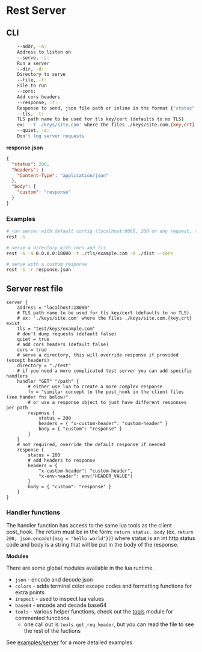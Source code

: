 # Rest Server

## CLI

```sh
    --addr, -a:
	Address to listen on
    --serve, -s:
	Run a server
    --dir, -d:
	Directory to serve
    --file, -f:
	File to run
    --cors:
	Add cors headers
    --response, -r:
	Response to send, json file path or inline in the format {"status": 200, "body": {"hello": "world"}}
    --tls, -t:
	TLS path name to be used for tls key/cert (defaults to no TLS)
	ex: '-t ./keys/site.com' where the files ./keys/site.com.{key,crt} exist
    --quiet, -q:
	Don't log server requests
```

**response.json**

```json
{
  "status": 200,
  "headers": {
    "Content-Type": "application/json"
  },
  "body": {
    "custom": "response"
  }
}
```

### Examples

```sh
# run server with default config (localhost:8080, 200 on any request, no cors)
rest -s

# serve a directory with cors and tls
rest -s -a 0.0.0.0:18080 -t ./tls/example.com -d ./dist --cors

# serve with a custom response
rest -s -r response.json
```


## Server rest file

```hcl
server {
    address = "localhost:18080"
    # TLS path name to be used for tls key/cert (defaults to no TLS)
    # ex: './keys/site.com' where the files ./keys/site.com.{key,crt} exist
    tls = "test/keys/example.com"
    # don't dump requests (default false)
    quiet = true
    # add cors headers (default false)
    cors = true
    # serve a directory, this will override response if provided (except headers)
    directory = "./test"
    # if you need a more complicated test server you can add specific handlers
    handler "GET" "/path" {
        # either use lua to create a more complex response
        fn = "similar concept to the post_hook in the client files (see hander fns below)"
        # or use a response object to just have different responses per path
        response {
            status = 200
            headers = { "x-custom-header": "custom-header" }
            body = { "custom": "response" }
        }
    }
    # not required, override the default response if needed
    response {
        status = 200
        # add headers to response
        headers = {
            "x-custom-header": "custom-header",
            "x-env-header": env("HEADER_VALUE")
        }
        body = { "custom": "response" }
    }
}
```

### Handler functions

The handler function has access to the same lua tools as the client post_hook. 
The return must be in the form: `return status, body` (ex. `return 200, json.encode({msg = "hello world"})`)
where status is an int http status code and body is a string that will be put in the body of the response.

**Modules**

There are some global modules available in the lua runtime.

- `json` - encode and decode json
- `colors` - adds terminal color escape codes and formatting functions for extra points
- `inspect` - used to inspect lua values
- `base64` - encode and decode base64
- `tools` - various helper functions, check out the [tools](https://github.com/taybart/rest/blob/main/request/lua/tools.lua) module for commented functions 
    - one call out is `tools.get_req_header`, but you can read the file to see the rest of the fuctions

See [examples/server](./examples/server) for a more detailed examples
